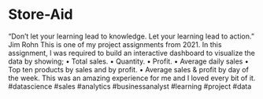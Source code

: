 # Store-Aid
“Don’t let your learning lead to knowledge. Let your learning lead to action.”   Jim Rohn  This is one of my project assignments from 2021. In this assignment, I was required to build an interactive dashboard to visualize the data by showing; • Total sales. • Quantity. • Profit. • Average daily sales • Top ten products by sales and by profit.  • Average sales &amp; profit by day of the week.  This was an amazing experience for me and I loved every bit of it. #datascience #sales #analytics #businessanalyst #learning #project #data
